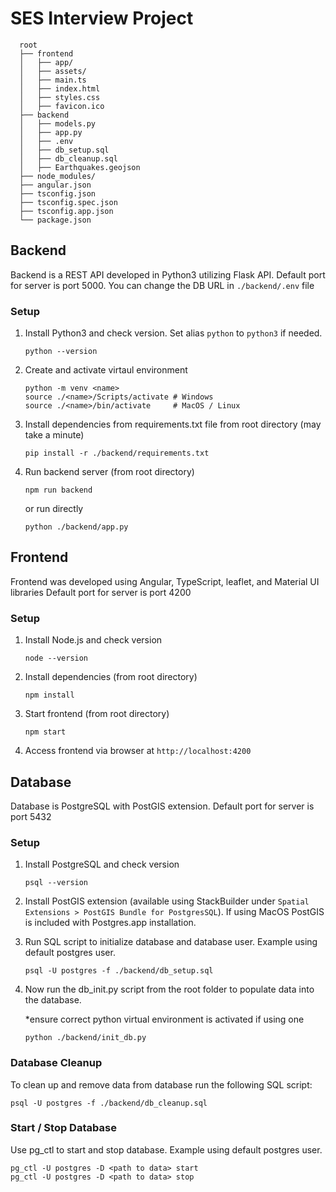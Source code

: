 # SES Interview Project
      root
      ├── frontend
      │   ├── app/
      │   ├── assets/
      │   ├── main.ts
      │   ├── index.html
      │   ├── styles.css
      │   ├── favicon.ico
      ├── backend
      │   ├── models.py
      │   ├── app.py
      │   ├── .env
      │   ├── db_setup.sql
      │   ├── db_cleanup.sql
      │   ├── Earthquakes.geojson
      ├── node_modules/
      ├── angular.json
      ├── tsconfig.json
      ├── tsconfig.spec.json
      ├── tsconfig.app.json
      └── package.json

## Backend
Backend is a REST API developed in Python3 utilizing Flask API.
Default port for server is port 5000. You can change the DB URL in `./backend/.env` file
### Setup
1. Install Python3 and check version. Set alias `python` to `python3` if needed. 
    ```
    python --version
    ```
1. Create and activate virtaul environment
    ```
    python -m venv <name>
    source ./<name>/Scripts/activate # Windows
    source ./<name>/bin/activate     # MacOS / Linux
    ```
1. Install dependencies from requirements.txt file from root directory (may take a minute)
    ```
    pip install -r ./backend/requirements.txt
    ```
1. Run backend server (from root directory)
    ```
    npm run backend 
    ```
    or run directly
    ```
    python ./backend/app.py
    ```

## Frontend
Frontend was developed using Angular, TypeScript, leaflet, and Material UI libraries
Default port for server is port 4200
### Setup 
1. Install Node.js and check version
    ```
    node --version
    ```
1. Install dependencies (from root directory)
    ```
    npm install
    ```
1. Start frontend (from root directory)
    ```
    npm start
    ```
1. Access frontend via browser at `http://localhost:4200`

## Database
Database is PostgreSQL with PostGIS extension.
Default port for server is port 5432
### Setup
1. Install PostgreSQL and check version
    ```
    psql --version
    ```
1. Install PostGIS extension (available using StackBuilder under `Spatial Extensions > PostGIS Bundle for PostgresSQL`). If using MacOS PostGIS is included with Postgres.app installation.
1. Run SQL script to initialize database and database user. Example using default postgres user.
    ```
    psql -U postgres -f ./backend/db_setup.sql 
    ```
1. Now run the db_init.py script from the root folder to populate data into the database.
 
    *ensure correct python virtual environment is activated if using one
    ```
    python ./backend/init_db.py
    ```
### Database Cleanup
To clean up and remove data from database run the following SQL script:

  ```
  psql -U postgres -f ./backend/db_cleanup.sql
  ```

### Start / Stop Database
Use pg_ctl to start and stop database. Example using default postgres user.
  ```
  pg_ctl -U postgres -D <path to data> start
  pg_ctl -U postgres -D <path to data> stop
  ```

